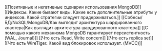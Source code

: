 [[Позитивные и негативные сценарии использования MongoDB]]
[[Индексы. Какие бывают виды. Какие есть дополнительные атрибуты у индексов. Какой стратегии следует придерживаться.]]
[[Собесы/БД/NoSQL/MongoDB/Как выглядит архитектура шардированного кластера|Как выглядит архитектура шардированного кластера]]
[[С помощью какого механизма MongoDB гарантирует персистентность (WAL, Journal)]]
[[Что есть Read, Write concern]]
[[Что есть replica set]]
[[Что есть WireTiger. Какой вид блокировок использует. (MVCC)]]
